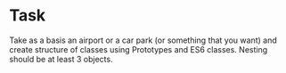 # Task
Take as a basis an airport or a car park (or something that you want) and create  structure of classes using Prototypes and ES6 classes. Nesting should be at least 3 objects.
